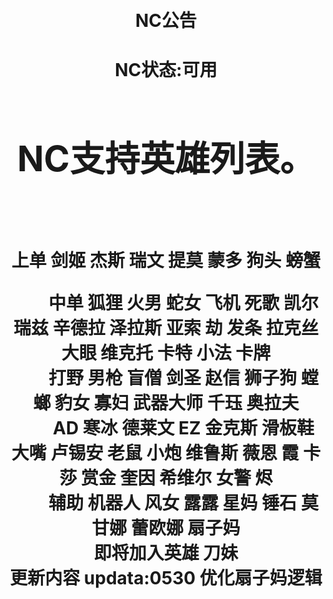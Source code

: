 
　　
　　&nbsp;<h1 align="center">NC公告
　　</h1><h1 align="center"><b>NC状态:可用
　　<h1 align="center">NC支持英雄列表。</h1>
　　
　  <p align="center">上单 剑姬 杰斯 瑞文 提莫 蒙多 狗头 螃蟹 </p>
　　中单 狐狸 火男 蛇女 飞机 死歌 凯尔 瑞兹 辛德拉 泽拉斯 亚索 劫 发条 拉克丝 大眼 维克托 卡特 小法 卡牌 <br>
　　打野 男枪 盲僧 剑圣 赵信 狮子狗 螳螂 豹女 寡妇 武器大师 千珏 奥拉夫<br>
　　AD 寒冰 德莱文 EZ 金克斯 滑板鞋 大嘴 卢锡安 老鼠 小炮 维鲁斯 薇恩 霞 卡莎 赏金 奎因 希维尔 女警 烬<br>
　　辅助 机器人 风女 露露 星妈 锤石 莫甘娜 蕾欧娜 扇子妈<br>
      即将加入英雄  刀妹 <br>
     更新内容 updata:0530 优化扇子妈逻辑
　　</font></b></h1>
